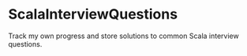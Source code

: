 # ScalaInterviewQuestions

Track my own progress and store solutions to common Scala interview questions. 
